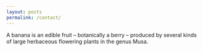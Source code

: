 ```yaml
---
layout: posts
permalink: /contact/
---
```

A banana is an edible fruit – botanically a berry – produced by several kinds
of large herbaceous flowering plants in the genus Musa.